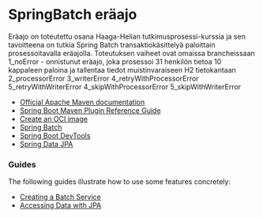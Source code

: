 # SpringBatch eräajo
Eräajo on toteutettu osana Haaga-Helian tutkimusprosessi-kurssia ja sen tavoitteena on tutkia Spring Batch transaktiokäsittelyä paloittain prosessoitavalla eräajolla.
Toteutuksen vaiheet ovat omaissa brancheissaan
1_noError - onnistunut eräajo, joka prosessoi 31 henkilön tietoa 10 kappaleen paloina ja tallentaa tiedot muistinvaraiseen H2 tietokantaan
2_processorError
3_writerError
4_retryWithProcessorError
5_retryWithWriterError
4_skipWithProcessorError
5_skipWithWriterError



* [Official Apache Maven documentation](https://maven.apache.org/guides/index.html)
* [Spring Boot Maven Plugin Reference Guide](https://docs.spring.io/spring-boot/docs/2.7.3/maven-plugin/reference/html/)
* [Create an OCI image](https://docs.spring.io/spring-boot/docs/2.7.3/maven-plugin/reference/html/#build-image)
* [Spring Batch](https://docs.spring.io/spring-boot/docs/2.7.3/reference/htmlsingle/#howto.batch)
* [Spring Boot DevTools](https://docs.spring.io/spring-boot/docs/2.7.3/reference/htmlsingle/#using.devtools)
* [Spring Data JPA](https://docs.spring.io/spring-boot/docs/2.7.3/reference/htmlsingle/#data.sql.jpa-and-spring-data)

### Guides
The following guides illustrate how to use some features concretely:

* [Creating a Batch Service](https://spring.io/guides/gs/batch-processing/)
* [Accessing Data with JPA](https://spring.io/guides/gs/accessing-data-jpa/)

